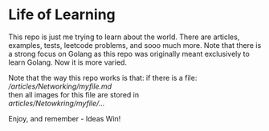 # Life of Learning
This repo is just me trying to learn about the world. There are articles, examples, tests, leetcode problems, and sooo much more. Note that there is a strong focus on Golang as this repo was originally meant exclusively to learn Golang. Now it is more varied.

Note that the way this repo works is that:
if there is a file:  
*/articles/Networking/myfile.md*  
then all images for this file are stored in  
*articles/Netowkring/myfile/...*  





Enjoy, and remember - Ideas Win!


